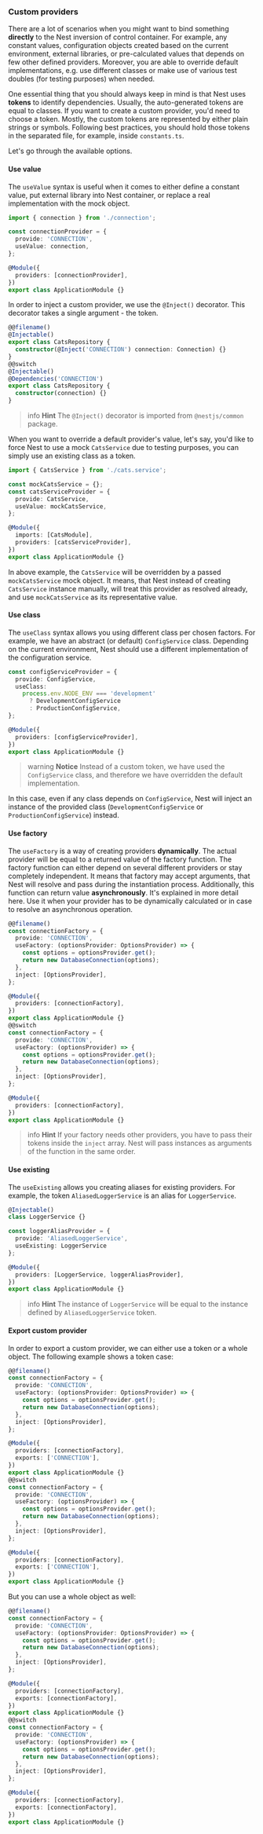 ### Custom providers

There are a lot of scenarios when you might want to bind something **directly** to the Nest inversion of control container. For example, any constant values, configuration objects created based on the current environment, external libraries, or pre-calculated values that depends on few other defined providers. Moreover, you are able to override default implementations, e.g. use different classes or make use of various test doubles (for testing purposes) when needed.

One essential thing that you should always keep in mind is that Nest uses **tokens** to identify dependencies. Usually, the auto-generated tokens are equal to classes. If you want to create a custom provider, you'd need to choose a token. Mostly, the custom tokens are represented by either plain strings or symbols. Following best practices, you should hold those tokens in the separated file, for example, inside `constants.ts`.

Let's go through the available options.

#### Use value

The `useValue` syntax is useful when it comes to either define a constant value, put external library into Nest container, or replace a real implementation with the mock object.

```typescript
import { connection } from './connection';

const connectionProvider = {
  provide: 'CONNECTION',
  useValue: connection,
};

@Module({
  providers: [connectionProvider],
})
export class ApplicationModule {}
```

In order to inject a custom provider, we use the `@Inject()` decorator. This decorator takes a single argument - the token.

```typescript
@@filename()
@Injectable()
export class CatsRepository {
  constructor(@Inject('CONNECTION') connection: Connection) {}
}
@@switch
@Injectable()
@Dependencies('CONNECTION')
export class CatsRepository {
  constructor(connection) {}
}
```

> info **Hint** The `@Inject()` decorator is imported from `@nestjs/common` package.

When you want to override a default provider's value, let's say, you'd like to force Nest to use a mock `CatsService` due to testing purposes, you can simply use an existing class as a token.

```typescript
import { CatsService } from './cats.service';

const mockCatsService = {};
const catsServiceProvider = {
  provide: CatsService,
  useValue: mockCatsService,
};

@Module({
  imports: [CatsModule],
  providers: [catsServiceProvider],
})
export class ApplicationModule {}
```

In above example, the `CatsService` will be overridden by a passed `mockCatsService` mock object. It means, that Nest instead of creating `CatsService` instance manually, will treat this provider as resolved already, and use `mockCatsService` as its representative value.

#### Use class

The `useClass` syntax allows you using different class per chosen factors. For example, we have an abstract (or default) `ConfigService` class. Depending on the current environment, Nest should use a different implementation of the configuration service.

```typescript
const configServiceProvider = {
  provide: ConfigService,
  useClass:
    process.env.NODE_ENV === 'development'
      ? DevelopmentConfigService
      : ProductionConfigService,
};

@Module({
  providers: [configServiceProvider],
})
export class ApplicationModule {}
```

> warning **Notice** Instead of a custom token, we have used the `ConfigService` class, and therefore we have overridden the default implementation.

In this case, even if any class depends on `ConfigService`, Nest will inject an instance of the provided class (`DevelopmentConfigService` or `ProductionConfigService`) instead.

#### Use factory

The `useFactory` is a way of creating providers **dynamically**. The actual provider will be equal to a returned value of the factory function. The factory function can either depend on several different providers or stay completely independent. It means that factory may accept arguments, that Nest will resolve and pass during the instantiation process. Additionally, this function can return value **asynchronously**. It's explained in more detail here. Use it when your provider has to be dynamically calculated or in case to resolve an asynchronous operation.

```typescript
@@filename()
const connectionFactory = {
  provide: 'CONNECTION',
  useFactory: (optionsProvider: OptionsProvider) => {
    const options = optionsProvider.get();
    return new DatabaseConnection(options);
  },
  inject: [OptionsProvider],
};

@Module({
  providers: [connectionFactory],
})
export class ApplicationModule {}
@@switch
const connectionFactory = {
  provide: 'CONNECTION',
  useFactory: (optionsProvider) => {
    const options = optionsProvider.get();
    return new DatabaseConnection(options);
  },
  inject: [OptionsProvider],
};

@Module({
  providers: [connectionFactory],
})
export class ApplicationModule {}
```

> info **Hint** If your factory needs other providers, you have to pass their tokens inside the `inject` array. Nest will pass instances as arguments of the function in the same order.

#### Use existing 

The `useExisting` allows you creating aliases for existing providers. For example, the token `AliasedLoggerService` is an alias for `LoggerService`.

```typescript
@Injectable()
class LoggerService {}

const loggerAliasProvider = {
  provide: 'AliasedLoggerService',
  useExisting: LoggerService
};

@Module({
  providers: [LoggerService, loggerAliasProvider],
})
export class ApplicationModule {}
```

> info **Hint** The instance of `LoggerService` will be equal to the instance defined by `AliasedLoggerService` token.

#### Export custom provider

In order to export a custom provider, we can either use a token or a whole object. The following example shows a token case:

```typescript
@@filename()
const connectionFactory = {
  provide: 'CONNECTION',
  useFactory: (optionsProvider: OptionsProvider) => {
    const options = optionsProvider.get();
    return new DatabaseConnection(options);
  },
  inject: [OptionsProvider],
};

@Module({
  providers: [connectionFactory],
  exports: ['CONNECTION'],
})
export class ApplicationModule {}
@@switch
const connectionFactory = {
  provide: 'CONNECTION',
  useFactory: (optionsProvider) => {
    const options = optionsProvider.get();
    return new DatabaseConnection(options);
  },
  inject: [OptionsProvider],
};

@Module({
  providers: [connectionFactory],
  exports: ['CONNECTION'],
})
export class ApplicationModule {}
```

But you can use a whole object as well:

```typescript
@@filename()
const connectionFactory = {
  provide: 'CONNECTION',
  useFactory: (optionsProvider: OptionsProvider) => {
    const options = optionsProvider.get();
    return new DatabaseConnection(options);
  },
  inject: [OptionsProvider],
};

@Module({
  providers: [connectionFactory],
  exports: [connectionFactory],
})
export class ApplicationModule {}
@@switch
const connectionFactory = {
  provide: 'CONNECTION',
  useFactory: (optionsProvider) => {
    const options = optionsProvider.get();
    return new DatabaseConnection(options);
  },
  inject: [OptionsProvider],
};

@Module({
  providers: [connectionFactory],
  exports: [connectionFactory],
})
export class ApplicationModule {}
```
